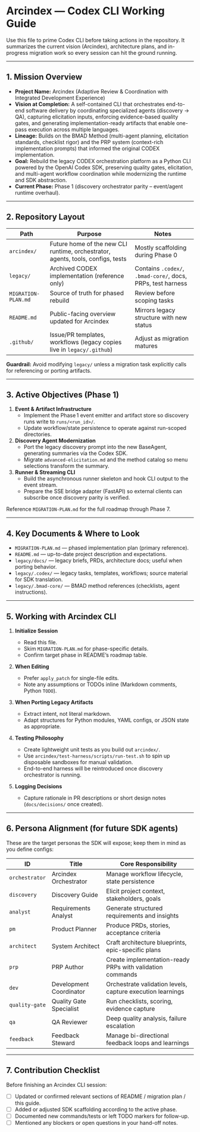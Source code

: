 # Arcindex — Codex CLI Working Guide

Use this file to prime Codex CLI before taking actions in the repository. It summarizes the current vision (Arcindex), architecture plans, and in-progress migration work so every session can hit the ground running.

---

## 1. Mission Overview

- **Project Name:** Arcindex (Adaptive Review & Coordination with Integrated Development Experience)
- **Vision at Completion:** A self-contained CLI that orchestrates end-to-end software delivery by coordinating specialized agents (discovery → QA), capturing elicitation inputs, enforcing evidence-based quality gates, and generating implementation-ready artifacts that enable one-pass execution across multiple languages.
- **Lineage:** Builds on the BMAD Method (multi-agent planning, elicitation standards, checklist rigor) and the PRP system (context-rich implementation prompts) that informed the original CODEX implementation.
- **Goal:** Rebuild the legacy CODEX orchestration platform as a Python CLI powered by the OpenAI Codex SDK, preserving quality gates, elicitation, and multi-agent workflow coordination while modernizing the runtime and SDK abstraction.
- **Current Phase:** Phase 1 (discovery orchestrator parity – event/agent runtime overhaul).

---

## 2. Repository Layout

| Path | Purpose | Notes |
|------|---------|-------|
| `arcindex/` | Future home of the new CLI runtime, orchestrator, agents, tools, configs, tests | Mostly scaffolding during Phase 0 |
| `legacy/` | Archived CODEX implementation (reference only) | Contains `.codex/`, `.bmad-core/`, docs, PRPs, test harness |
| `MIGRATION-PLAN.md` | Source of truth for phased rebuild | Review before scoping tasks |
| `README.md` | Public-facing overview updated for Arcindex | Mirrors legacy structure with new status |
| `.github/` | Issue/PR templates, workflows (legacy copies live in `legacy/.github`) | Adjust as migration matures |

**Guardrail:** Avoid modifying `legacy/` unless a migration task explicitly calls for referencing or porting artifacts.

---

## 3. Active Objectives (Phase 1)

1. **Event & Artifact Infrastructure**
   - Implement the Phase 1 event emitter and artifact store so discovery runs write to `runs/<run_id>/`.
   - Update workflow/state persistence to operate against run-scoped directories.
2. **Discovery Agent Modernization**
   - Port the legacy discovery prompt into the new BaseAgent, generating summaries via the Codex SDK.
   - Migrate `advanced-elicitation.md` and the method catalog so menu selections transform the summary.
3. **Runner & Streaming CLI**
   - Build the asynchronous runner skeleton and hook CLI output to the event stream.
   - Prepare the SSE bridge adapter (FastAPI) so external clients can subscribe once discovery parity is verified.

Reference `MIGRATION-PLAN.md` for the full roadmap through Phase 7.

---

## 4. Key Documents & Where to Look

- `MIGRATION-PLAN.md` — phased implementation plan (primary reference).
- `README.md` — up-to-date project description and expectations.
- `legacy/docs/` — legacy briefs, PRDs, architecture docs; useful when porting behavior.
- `legacy/.codex/` — legacy tasks, templates, workflows; source material for SDK translation.
- `legacy/.bmad-core/` — BMAD method references (checklists, agent instructions).

---

## 5. Working with Arcindex CLI

1. **Initialize Session**
   - Read this file.
   - Skim `MIGRATION-PLAN.md` for phase-specific details.
   - Confirm target phase in README’s roadmap table.

2. **When Editing**
   - Prefer `apply_patch` for single-file edits.
   - Note any assumptions or TODOs inline (Markdown comments, Python `TODO`).

3. **When Porting Legacy Artifacts**
   - Extract intent, not literal markdown.
   - Adapt structures for Python modules, YAML configs, or JSON state as appropriate.

4. **Testing Philosophy**
   - Create lightweight unit tests as you build out `arcindex/`.
   - Use `arcindex/test-harness/scripts/run-test.sh` to spin up disposable sandboxes for manual validation.
   - End-to-end harness will be reintroduced once discovery orchestrator is running.

5. **Logging Decisions**
   - Capture rationale in PR descriptions or short design notes (`docs/decisions/` once created).

---

## 6. Persona Alignment (for future SDK agents)

These are the target personas the SDK will expose; keep them in mind as you define configs:

| ID | Title | Core Responsibility |
|----|-------|---------------------|
| `orchestrator` | Arcindex Orchestrator | Manage workflow lifecycle, state persistence |
| `discovery` | Discovery Guide | Elicit project context, stakeholders, goals |
| `analyst` | Requirements Analyst | Generate structured requirements and insights |
| `pm` | Product Planner | Produce PRDs, stories, acceptance criteria |
| `architect` | System Architect | Craft architecture blueprints, epic-specific plans |
| `prp` | PRP Author | Create implementation-ready PRPs with validation commands |
| `dev` | Development Coordinator | Orchestrate validation levels, capture execution learnings |
| `quality-gate` | Quality Gate Specialist | Run checklists, scoring, evidence capture |
| `qa` | QA Reviewer | Deep quality analysis, failure escalation |
| `feedback` | Feedback Steward | Manage bi-directional feedback loops and learnings |

---

## 7. Contribution Checklist

Before finishing an Arcindex CLI session:

- [ ] Updated or confirmed relevant sections of README / migration plan / this guide.
- [ ] Added or adjusted SDK scaffolding according to the active phase.
- [ ] Documented new commands/tests or left TODO markers for follow-up.
- [ ] Mentioned any blockers or open questions in your hand-off notes.
